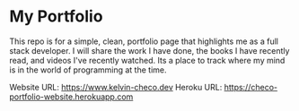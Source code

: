 # My Portfolio

This repo is for a simple, clean, portfolio page that highlights me as a full stack developer. I will share the work I have done, the books I have recently read, and videos I've recently watched. Its a place to track where my mind is in the world of programming at the time.

Website URL: https://www.kelvin-checo.dev
Heroku URL: https://checo-portfolio-website.herokuapp.com

